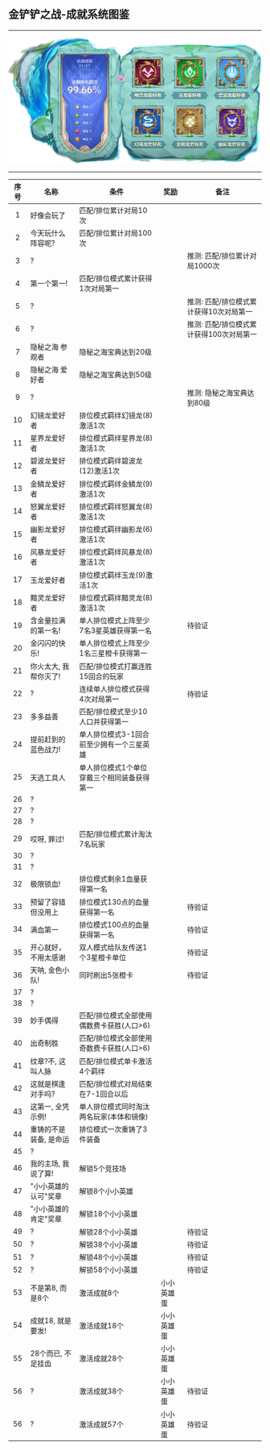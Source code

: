 ## 金铲铲之战-成就系统图鉴

--------

<img src="/others/tft_2022_10_18.png">

--------

| 序号 | 名称 | 条件 | 奖励 | 备注 |
|:--:|--------------|-------------------------|-----|-----|
| 1 | 好像会玩了 | 匹配/排位累计对局10次 |
| 2 | 今天玩什么阵容呢? | 匹配/排位累计对局100次 |
| 3 | ? |||推测: 匹配/排位累计对局1000次|
| 4 | 第一个第一!       | 匹配/排位模式累计获得1次对局第一 |
| 5 | ? |||推测: 匹配/排位模式累计获得10次对局第一|
| 6 | ? |||推测: 匹配/排位模式累计获得100次对局第一|
| 7 | 隐秘之海 参观者 | 隐秘之海宝典达到20级 |
| 8 | 隐秘之海 爱好者 | 隐秘之海宝典达到50级 |
| 9 | ? |||推测: 隐秘之海宝典达到80级|
| 10 | 幻镜龙爱好者 | 排位模式羁绊幻镜龙(8)激活1次 |
| 11 | 星界龙爱好者 | 排位模式羁绊星界龙(8)激活1次 |
| 12 | 碧波龙爱好者 | 排位模式羁绊碧波龙(12)激活1次 |
| 13 | 金鳞龙爱好者 | 排位模式羁绊金鳞龙(9)激活1次 |
| 14 | 怒翼龙爱好者 | 排位模式羁绊怒翼龙(8)激活1次 |
| 15 | 幽影龙爱好者 | 排位模式羁绊幽影龙(6)激活1次 |
| 16 | 风暴龙爱好者 | 排位模式羁绊风暴龙(8)激活1次 |
| 17 | 玉龙爱好者 | 排位模式羁绊玉龙(9)激活1次 |
| 18 | 黯灵龙爱好者 | 排位模式羁绊黯灵龙(8)激活1次 |
| 19 | 含金量拉满的第一名! | 单人排位模式上阵至少7名3星英雄获得第一名 ||待验证|
| 20 | 金闪闪的快乐!      | 单人排位模式上阵至少1名三星橙卡获得第一 |
| 21 | 你火太大, 我帮你灭了! | 匹配/排位模式打赢连胜15回合的玩家 |
| 22 | ? |连续单人排位模式获得4次对局第一||待验证|
| 23 | 多多益善 | 匹配/排位模式至少10人口并获得第一 |
| 24 | 提前赶到的蓝色战力!   | 单人排位模式3-1回合前至少拥有一个三星英雄 |
| 25 | 天选工具人 | 单人排位模式1个单位穿戴三个相同装备获得第一 |
| 26 | ? |
| 27 | ? |
| 28 | ? |
| 29 | 哎呀, 罪过!      | 匹配/排位模式累计淘汰7名玩家 |
| 30 | ? |
| 31 | ? |
| 32 | 极限锁血!        | 排位模式剩余1血量获得第一名 |
| 33 | 预留了容错但没用上 | 排位模式130点的血量获得第一名||待验证|
| 34 | 满血第一 | 排位模式100点的血量获得第一名||待验证|
| 35 | 开心就好，不用太感谢 | 双人模式给队友传送1个3星橙卡单位||待验证|
| 36 | 天呐, 金色小队! | 同时刷出5张橙卡||待验证|
| 37 | ? |
| 38 | ? |
| 39 | 妙手偶得 | 匹配/排位模式全部使用偶数费卡获胜(人口>6) |
| 40 | 出奇制胜 | 匹配/排位模式全部使用奇数费卡获胜(人口>6)|
| 41 | 纹章?不, 这叫人脉 | 匹配/排位模式单卡激活4个羁绊 |
| 42 | 这就是棋逢对手吗? | 匹配/排位模式对局结束在7-1回合以后 |
| 43 | 这第一, 全凭示例!   | 单人排位模式同时淘汰两名玩家(本体和镜像)   |
| 44 | 重铸的不是装备, 是命运 | 排位模式一次重铸了3件装备 |
| 45 | ? |
| 46 | 我的主场, 我说了算!  | 解锁5个竞技场 |
| 47 | "小小英雄的认可"奖章 | 解锁8个小小英雄 |
| 48 | "小小英雄的肯定"奖章 | 解锁18个小小英雄 |
| 49 | ? | 解锁28个小小英雄 ||待验证|
| 50 | ? | 解锁38个小小英雄 ||待验证|
| 51 | ? | 解锁48个小小英雄 ||待验证|
| 52 | ? | 解锁58个小小英雄 ||待验证|
| 53 | 不是第8, 而是8个 |激活成就8个|小小英雄蛋|
| 54 | 成就18, 就是要发!   |激活成就18个|小小英雄蛋|
| 55 | 28个而已, 不足挂齿 |激活成就28个|小小英雄蛋|
|56|?|激活成就38个|小小英雄蛋|待验证|
|56|?|激活成就57个|小小英雄蛋|待验证|

